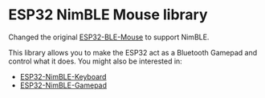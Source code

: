 # ESP32 NimBLE Mouse library

Changed the original [ESP32-BLE-Mouse](https://github.com/T-vK/ESP32-BLE-Mouse) to support NimBLE.

This library allows you to make the ESP32 act as a Bluetooth Gamepad and control what it does.
You might also be interested in:
- [ESP32-NimBLE-Keyboard](https://github.com/wakwak-koba/ESP32-NimBLE-Keyboard)
- [ESP32-NimBLE-Gamepad](https://github.com/wakwak-koba/ESP32-NimBLE-Gamepad)